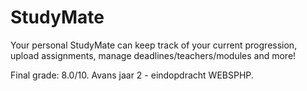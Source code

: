 # StudyMate
Your personal StudyMate can keep track of your current progression, upload assignments, manage deadlines/teachers/modules and more!

Final grade: 8.0/10.
Avans jaar 2 - eindopdracht WEBSPHP.
